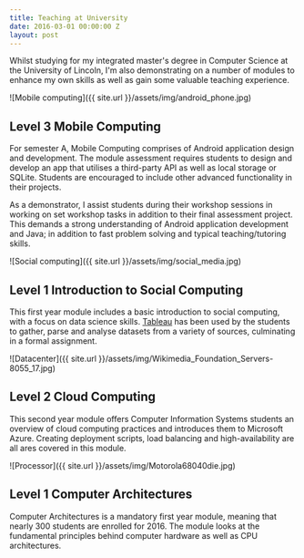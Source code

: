 ```yaml
---
title: Teaching at University
date: 2016-03-01 00:00:00 Z
layout: post
---
```


Whilst studying for my integrated master's degree in Computer Science at the University of Lincoln, I'm also demonstrating on a number of modules to enhance my own skills as well as gain some valuable teaching experience.

![Mobile computing]({{ site.url }}/assets/img/android_phone.jpg)

## Level 3 Mobile Computing

For semester A, Mobile Computing comprises of Android application design and development. The module assessment requires students to design and develop an app that utilises a third-party API as well as local storage or SQLite. Students are encouraged to include other advanced functionality in their projects.

As a demonstrator, I assist students during their workshop sessions in working on set workshop tasks in addition to their final assessment project. This demands a strong understanding of Android application development and Java; in addition to fast problem solving and typical teaching/tutoring skills.

![Social computing]({{ site.url }}/assets/img/social_media.jpg)

## Level 1 Introduction to Social Computing

This first year module includes a basic introduction to social computing, with a focus on data science skills. [Tableau](https://www.tableau.com/) has been used by the students to gather, parse and analyse datasets from a variety of sources, culminating in a formal assignment.

![Datacenter]({{ site.url }}/assets/img/Wikimedia_Foundation_Servers-8055_17.jpg)

## Level 2 Cloud Computing

This second year module offers Computer Information Systems students an overview of cloud computing practices and introduces them to Microsoft Azure. Creating deployment scripts, load balancing and high-availability are all ares covered in this module.

![Processor]({{ site.url }}/assets/img/Motorola68040die.jpg)

## Level 1 Computer Architectures

Computer Architectures is a mandatory first year module, meaning that nearly 300 students are enrolled for 2016. The module looks at the fundamental principles behind computer hardware as well as CPU architectures.